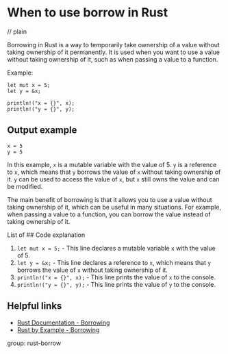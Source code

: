 # When to use borrow in Rust
// plain

Borrowing in Rust is a way to temporarily take ownership of a value without taking ownership of it permanently. It is used when you want to use a value without taking ownership of it, such as when passing a value to a function.

Example:
```
let mut x = 5;
let y = &x;

println!("x = {}", x);
println!("y = {}", y);
```

## Output example

```
x = 5
y = 5
```

In this example, `x` is a mutable variable with the value of 5. `y` is a reference to `x`, which means that `y` borrows the value of `x` without taking ownership of it. `y` can be used to access the value of `x`, but `x` still owns the value and can be modified.

The main benefit of borrowing is that it allows you to use a value without taking ownership of it, which can be useful in many situations. For example, when passing a value to a function, you can borrow the value instead of taking ownership of it.

List of ## Code explanation


1. `let mut x = 5;` - This line declares a mutable variable `x` with the value of 5.
2. `let y = &x;` - This line declares a reference to `x`, which means that `y` borrows the value of `x` without taking ownership of it.
3. `println!("x = {}", x);` - This line prints the value of `x` to the console.
4. `println!("y = {}", y);` - This line prints the value of `y` to the console.

## Helpful links

- [Rust Documentation - Borrowing](https://doc.rust-lang.org/book/ch04-02-references-and-borrowing.html)
- [Rust by Example - Borrowing](https://doc.rust-lang.org/rust-by-example/scope/borrow.html)

group: rust-borrow